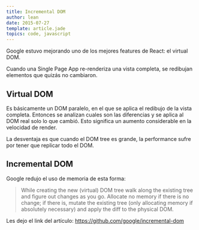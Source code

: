```yaml
---
title: Incremental DOM
author: lean
date: 2015-07-27
template: article.jade
topics: code, javascript
---
```


Google estuvo mejorando uno de los mejores features de React: el virtual DOM.

Cuando una Single Page App re-renderiza una vista completa, se redibujan elementos que quizás no cambiaron.

## Virtual DOM

Es básicamente un DOM paralelo, en el que se aplica el redibujo de la vista completa. Entonces se analizan cuales son las diferencias y se aplica al DOM real solo lo que cambió. Esto significa un aumento considerable en la velocidad de render.

La desventaja es que cuando el DOM tree es grande, la performance sufre por tener que replicar todo el DOM.

## Incremental DOM

Google redujo el uso de memoria de esta forma:

> While creating the new (virtual) DOM tree walk along the existing tree and figure out changes as you go. Allocate no memory if there is no change; if there is, mutate the existing tree (only allocating memory if absolutely necessary) and apply the diff to the physical DOM.

Les dejo el link del artículo: https://github.com/google/incremental-dom﻿

